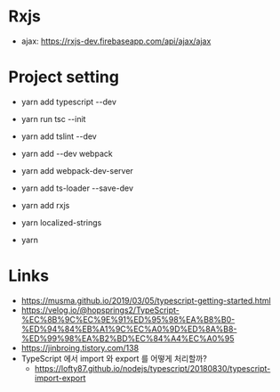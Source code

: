 Rxjs
===
 - ajax: https://rxjs-dev.firebaseapp.com/api/ajax/ajax  
 
 
Project setting
===
 - yarn add typescript --dev  
 - yarn run tsc --init  
 - yarn add tslint --dev  
 - yarn add --dev webpack  
 - yarn add webpack-dev-server  
 - yarn add ts-loader --save-dev  
 - yarn add rxjs  
 - yarn localized-strings  
 
 - yarn


Links
===
 - https://musma.github.io/2019/03/05/typescript-getting-started.html
 - https://velog.io/@hopsprings2/TypeScript-%EC%8B%9C%EC%9E%91%ED%95%98%EA%B8%B0-%ED%94%84%EB%A1%9C%EC%A0%9D%ED%8A%B8-%ED%99%98%EA%B2%BD%EC%84%A4%EC%A0%95
 - https://jinbroing.tistory.com/138
 - TypeScript 에서 import 와 export 를 어떻게 처리할까?
   - https://lofty87.github.io/nodejs/typescript/20180830/typescript-import-export
